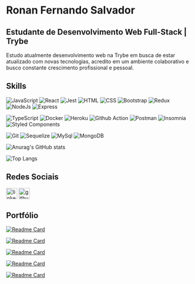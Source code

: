 # Ronan Fernando Salvador

## Estudante de Desenvolvimento Web Full-Stack  | Trybe
<p>Estudo atualmente desenvolvimento web na Trybe em busca de estar atualizado com novas tecnologias, acredito em um ambiente colaborativo e busco constante crescimento profissional e pessoal.</p>


## Skills

![JavaScript](https://img.shields.io/badge/JavaScript-323330?style=for-the-badge&logo=javascript&logoColor=F7DF1E)
![React](https://img.shields.io/badge/React-20232A?style=for-the-badge&logo=react&logoColor=61DAFB)
![Jest](https://img.shields.io/badge/Jest-C21325?style=for-the-badge&logo=jest&logoColor=white)
![HTML](https://img.shields.io/badge/HTML5-E34F26?style=for-the-badge&logo=html5&logoColor=white)
![CSS](https://img.shields.io/badge/CSS3-1572B6?style=for-the-badge&logo=css3&logoColor=white)
![Bootstrap](https://img.shields.io/badge/Bootstrap-563D7C?style=for-the-badge&logo=bootstrap&logoColor=white)
![Redux](https://img.shields.io/badge/Redux-593D88?style=for-the-badge&logo=redux&logoColor=white)
![NodeJs](https://img.shields.io/badge/Node.js-339933?style=for-the-badge&logo=nodedotjs&logoColor=white)
![Express](https://img.shields.io/badge/Express.js-000000?style=for-the-badge&logo=express&logoColor=white)

![TypeScript](	https://img.shields.io/badge/TypeScript-007ACC?style=for-the-badge&logo=typescript&logoColor=white)
![Docker](https://img.shields.io/badge/Docker-2CA5E0?style=for-the-badge&logo=docker&logoColor=white)
![Heroku](https://img.shields.io/badge/Heroku-430098?style=for-the-badge&logo=heroku&logoColor=white)
![Github Action](https://img.shields.io/badge/GitHub_Actions-2088FF?style=for-the-badge&logo=github-actions&logoColor=white)
![Postman](https://img.shields.io/badge/Postman-FF6C37?style=for-the-badge&logo=Postman&logoColor=white)
![Insomnia](https://img.shields.io/badge/Insomnia-5849be?style=for-the-badge&logo=Insomnia&logoColor=white)
![Styled Components](https://img.shields.io/badge/styled--components-DB7093?style=for-the-badge&logo=styled-components&logoColor=white)

![Git](https://img.shields.io/badge/GIT-E44C30?style=for-the-badge&logo=git&logoColor=white)
![Sequelize](https://img.shields.io/badge/Sequelize-52B0E7?style=for-the-badge&logo=Sequelize&logoColor=white)
![MySql](https://img.shields.io/badge/MySQL-005C84?style=for-the-badge&logo=mysql&logoColor=white)
![MongoDB](https://img.shields.io/badge/MongoDB-4EA94B?style=for-the-badge&logo=mongodb&logoColor=white)


<!--  <div align="center">
  <a href="https://github.com/Joaogustavo789">
  <img witdh="48%" height="180em" src="https://github-readme-stats.vercel.app/api?username=ronansalvador&show_icons=true&theme=radical"/>
  <img witdh="48%" height="180em" src="https://github-readme-stats.vercel.app/api/top-langs/?username=ronansalvador&layout=compact&theme=radical"/>
</div> -->

![Anurag's GitHub stats](https://github-readme-stats.vercel.app/api?username=ronansalvador&show_icons=true&theme=radical)

![Top Langs](https://github-readme-stats.vercel.app/api/top-langs/?username=ronansalvador&layout=compact&theme=radical)

## Redes Sociais
[<img src="https://img.shields.io/badge/LinkedIn-0077B5?style=for-the-badge&logo=linkedin&logoColor=white" alt="linkedin" height='30'>](https://www.linkedin.com/in/ronansalvador/)
[<img src="https://img.shields.io/badge/GitHub-100000?style=for-the-badge&logo=github&logoColor=white" alt="github" height='30'>](https://github.com/ronansalvador)


## Portfólio

[![Readme Card](https://github-readme-stats.vercel.app/api/pin/?username=ronansalvador&repo=projeto-app-receitas&theme=radical)](https://projeto-app-receitas-sigma.vercel.app/)

[![Readme Card](https://github-readme-stats.vercel.app/api/pin/?username=ronansalvador&repo=starwars-react-hooks&theme=radical)](https://starwars-react-hooks.vercel.app/)

[![Readme Card](https://github-readme-stats.vercel.app/api/pin/?username=ronansalvador&repo=online-store&theme=radical)](https://online-store-steel.vercel.app/)

[![Readme Card](https://github-readme-stats.vercel.app/api/pin/?username=ronansalvador&repo=trybetunes&theme=radical)](https://trybetunes-mauve.vercel.app/)

[![Readme Card](https://github-readme-stats.vercel.app/api/pin/?username=ronansalvador&repo=wallet-react-redux&theme=radical)](https://wallet-react-redux.vercel.app/)



